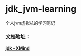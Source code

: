 # jdk_jvm-learning
个人jvm虚拟机的学习笔记

### 文档地址：
#### [jdk - XMind](https://github.com/anhTom2000/jdk_jvm-learning/xmind_file/深入理解JVM.xmind)
